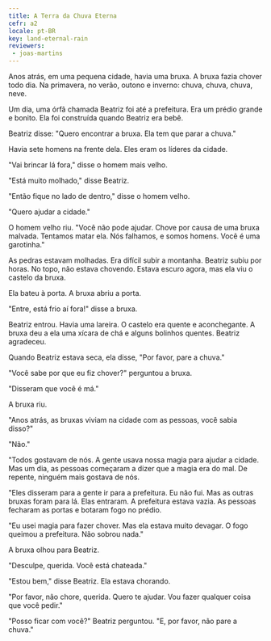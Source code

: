```yaml
---
title: A Terra da Chuva Eterna
cefr: a2
locale: pt-BR
key: land-eternal-rain
reviewers:
 - joas-martins
---
```


Anos atrás, em uma pequena cidade, havia uma bruxa. A bruxa fazia chover todo dia. Na primavera, no verão, outono e inverno: chuva, chuva, chuva, neve.

Um dia, uma órfã chamada Beatriz foi até a prefeitura. Era um prédio grande e bonito. Ela foi construída quando Beatriz era bebê.

Beatriz disse: "Quero encontrar a bruxa. Ela tem que parar a chuva."

Havia sete homens na frente dela. Eles eram os líderes da cidade.

"Vai brincar lá fora," disse o homem mais velho.

"Está muito molhado," disse Beatriz.

"Então fique no lado de dentro," disse o homem velho.

"Quero ajudar a cidade."

O homem velho riu. "Você não pode ajudar. Chove por causa de uma bruxa malvada. Tentamos matar ela. Nós falhamos, e somos homens. Você é uma garotinha."

As pedras estavam molhadas. Era difícil subir a montanha. Beatriz subiu por horas. No topo, não estava chovendo. Estava escuro agora, mas ela viu o castelo da bruxa.

Ela bateu à porta. A bruxa abriu a porta.

"Entre, está frio aí fora!" disse a bruxa.

Beatriz entrou. Havia uma lareira. O castelo era quente e aconchegante. A bruxa deu a ela uma xícara de chá e alguns bolinhos quentes. Beatriz agradeceu.

Quando Beatriz estava seca, ela disse, "Por favor, pare a chuva."

"Você sabe por que eu fiz chover?" perguntou a bruxa.

"Disseram que você é má."

A bruxa riu.

"Anos atrás, as bruxas viviam na cidade com as pessoas, você sabia disso?"

"Não."

"Todos gostavam de nós. A gente usava nossa magia para ajudar a cidade. Mas um dia, as pessoas começaram a dizer que a magia era do mal. De repente, ninguém mais gostava de nós.

"Eles disseram para a gente ir para a prefeitura. Eu não fui. Mas as outras bruxas foram para lá. Elas entraram. A prefeitura estava vazia. As pessoas fecharam as portas e botaram fogo no prédio.

"Eu usei magia para fazer chover. Mas ela estava muito devagar. O fogo queimou a prefeitura. Não sobrou nada."

A bruxa olhou para Beatriz.

"Desculpe, querida. Você está chateada."

"Estou bem," disse Beatriz. Ela estava chorando.

"Por favor, não chore, querida. Quero te ajudar. Vou fazer qualquer coisa que você pedir."

"Posso ficar com você?" Beatriz perguntou. "E, por favor, não pare a chuva."